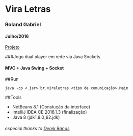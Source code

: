 # Vira Letras
### Roland Gabriel
#### Julho/2016
[Projeto](https://github.com/rolandgnm/ppd/blob/master/Projeto.pdf)

###Jogo dual player em rede via Java Sockets
#### MVC + Java Swing + Socket

##Run
```{r, engine='bash', count_lines}
java -cp <.jar> br.viraletras.<tipo de comunicação>.Main 
```

##Tools
* NetBeans 8.1 (Constução da interface) 
* IntelliJ IDEA CE 2016.1.3 (finalização) 
* Java 8 (jdk1.8.0_92.jdk)

###### especial thanks to [Derek Banas](http://www.newthinktank.com/2013/02/mvc-java-tutorial/)



